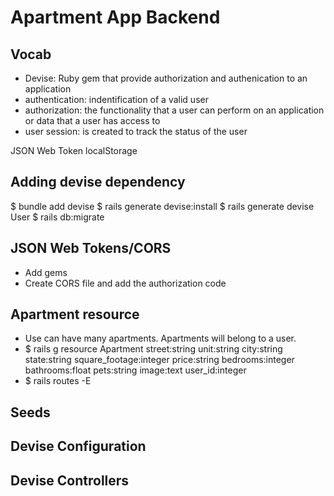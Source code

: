 # Apartment App Backend

## Vocab
- Devise: Ruby gem that provide authorization and authenication to an application
- authentication: indentification of a valid user
- authorization: the functionality that a user can perform on an application or data that a user has access to 
- user session: is created to track the status of the user

JSON Web Token
localStorage

## Adding devise dependency
$ bundle add devise
$ rails generate devise:install
$ rails generate devise User
$ rails db:migrate

## JSON Web Tokens/CORS
- Add gems
- Create CORS file and add the authorization code

## Apartment resource
- Use can have many apartments. Apartments will belong to a user.
- $ rails g resource Apartment street:string unit:string city:string state:string square_footage:integer price:string bedrooms:integer bathrooms:float pets:string image:text user_id:integer
- $ rails routes -E

## Seeds

## Devise Configuration

## Devise Controllers